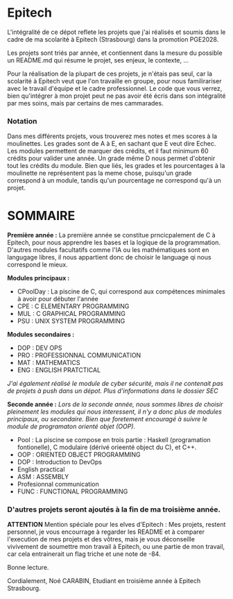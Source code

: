 # Epitech

L'intégralité de ce dépot reflete les projets que j'ai réalisés et soumis dans le cadre de ma scolarité à Epitech (Strasbourg) dans la promotion PGE2028.

Les projets sont triés par année, et contiennent dans la mesure du possible un README.md qui résume le projet, ses enjeux, le contexte, ...

Pour la réalisation de la plupart de ces projets, je n'étais pas seul, car la scolarité à Epitech veut que l'on travaille en groupe, pour nous familirariser avec le travail d'équipe et le cadre professionnel. Le code que vous verrez, bien qu'intégrer à mon projet peut ne pas avoir été écris dans son intégralité par mes soins, mais par certains de mes cammarades.

### Notation
Dans mes différents projets, vous trouverez mes notes et mes scores à la moulinettes. Les grades sont de A à E, en sachant que E veut dire Echec. Les modules permettent de marquer des crédits, et il faut minimum 60 crédits pour valider une année. Un grade même D nous permet d'obtenir tout les crédits du module.
Bien que liés, les grades et les pourcentages à la moulinette ne représentent pas la meme chose, puisqu'un grade correspond à un module, tandis qu'un pourcentage ne correspond qu'à un projet.

# SOMMAIRE
**Première année :**
La première année se constitue prncicpalement de C à Epitech, pour nous apprendre les bases et la logique de la programmation. D'autres modules facultatifs comme l'IA ou les mathématiques sont en langugage libres, il nous appartient donc de choisir le language qi nous correspond le mieux. 

**Modules principaux :**
- CPoolDay : La piscine de C, qui correspond aux compétences minimales à avoir pour débuter l'année
- CPE : C ELEMENTARY PROGRAMMING 
- MUL : C GRAPHICAL PROGRAMMING
- PSU : UNIX SYSTEM PROGRAMMING

**Modules secondaires :**
- DOP : DEV OPS
- PRO : PROFESSIONNAL COMMUNICATION
- MAT : MATHEMATICS
- ENG : ENGLISH PRATCTICAL

*J'ai également réalisé le module de cyber sécurité, mais il ne contenait pas de projets à push dans un dépot. Plus d'informations dans le dossier SEC*

**Seconde année :**
*Lors de la seconde année, nous sommes libres de choisir pleinement les modules qui nous interessent, il n'y a donc plus de modules principaux, ou secondaire. Bien que foretement encouragé à suivre le module de programaton orienté objet (OOP).*

- Pool : La piscine se compose en trois partie : Haskell (programation fontionelle), C modulaire (dérivé orieenté object du C), et C++.
- OOP : ORIENTED OBJECT PROGRAMMING
- DOP : Introduction to DevOps
- English practical
- ASM : ASSEMBLY
- Profesionnal communication
- FUNC : FUNCTIONAL PROGRAMMING

### D'autres projets seront ajoutés à la fin de ma troisième année.

**ATTENTION**
Mention spéciale pour les elves d'Epitech : 
Mes projets, restent personnel, je vous encourrage à regarder les README et à comparer l'execution de mes projets et des vôtres, mais je vous déconseille vivivement de soumettre mon travail à Epitech, ou une partie de mon travail, car cela entrainerait un flag triche et une note de -84.

Bonne lecture. 

Cordialement,
Noé CARABIN,
Etudiant en troisième année à Epitech Strasbourg.
